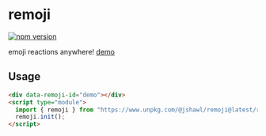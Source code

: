 # remoji

[![npm version](https://badge.fury.io/js/@jshawl%2Fremoji.svg)](https://badge.fury.io/js/@jshawl%2Fremoji)

emoji reactions anywhere! [demo](jshawl.github.io/remoji/)

## Usage

```html
<div data-remoji-id="demo"></div>
<script type="module">
  import { remoji } from "https://www.unpkg.com/@jshawl/remoji@latest/remoji.js";
  remoji.init();
</script>
```
